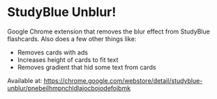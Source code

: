 # StudyBlue Unblur!
Google Chrome extension that removes the blur effect from StudyBlue flashcards. 
Also does a few other things like: 
- Removes cards with ads
- Increases height of cards to fit text
- Removes gradient that hid some text from cards

Available at: https://chrome.google.com/webstore/detail/studyblue-unblur/pnebeilhmpnchldlajocbojodefojbmk
